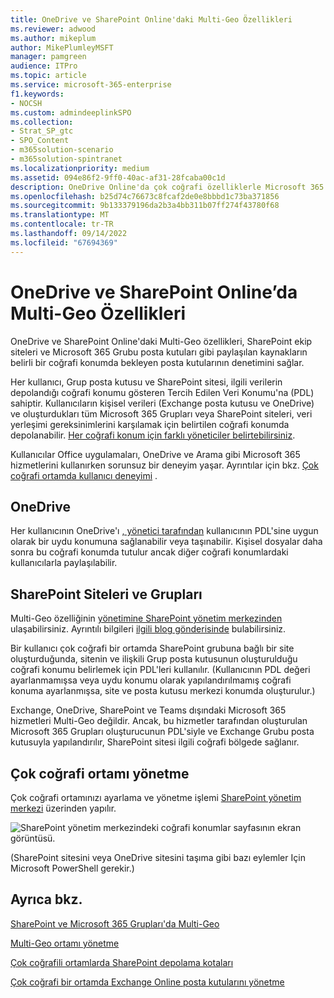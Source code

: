 ```yaml
---
title: OneDrive ve SharePoint Online'daki Multi-Geo Özellikleri
ms.reviewer: adwood
ms.author: mikeplum
author: MikePlumleyMSFT
manager: pamgreen
audience: ITPro
ms.topic: article
ms.service: microsoft-365-enterprise
f1.keywords:
- NOCSH
ms.custom: admindeeplinkSPO
ms.collection:
- Strat_SP_gtc
- SPO_Content
- m365solution-scenario
- m365solution-spintranet
ms.localizationpriority: medium
ms.assetid: 094e86f2-9ff0-40ac-af31-28fcaba00c1d
description: OneDrive Online'da çok coğrafi özelliklerle Microsoft 365 iletişim durumunuzu birden çok coğrafi bölgeye genişletin.
ms.openlocfilehash: b25d74c76673c8fcaf2de0e8bbbd1c73ba371856
ms.sourcegitcommit: 9b133379196da2b3a4bb311b07ff274f43780f68
ms.translationtype: MT
ms.contentlocale: tr-TR
ms.lasthandoff: 09/14/2022
ms.locfileid: "67694369"
---
```

# <a name="multi-geo-capabilities-in-onedrive-and-sharepoint-online"></a>OneDrive ve SharePoint Online’da Multi-Geo Özellikleri

OneDrive ve SharePoint Online'daki Multi-Geo özellikleri, SharePoint ekip siteleri ve Microsoft 365 Grubu posta kutuları gibi paylaşılan kaynakların belirli bir coğrafi konumda bekleyen posta kutularının denetimini sağlar.

Her kullanıcı, Grup posta kutusu ve SharePoint sitesi, ilgili verilerin depolandığı coğrafi konumu gösteren Tercih Edilen Veri Konumu'na (PDL) sahiptir. Kullanıcıların kişisel verileri (Exchange posta kutusu ve OneDrive) ve oluşturdukları tüm Microsoft 365 Grupları veya SharePoint siteleri, veri yerleşimi gereksinimlerini karşılamak için belirtilen coğrafi konumda depolanabilir. [Her coğrafi konum için farklı yöneticiler belirtebilirsiniz](add-a-sharepoint-geo-admin.md).

Kullanıcılar Office uygulamaları, OneDrive ve Arama gibi Microsoft 365 hizmetlerini kullanırken sorunsuz bir deneyim yaşar. Ayrıntılar için bkz. [Çok coğrafi ortamda kullanıcı deneyimi](multi-geo-user-experience.md) .

## <a name="onedrive"></a>OneDrive

Her kullanıcının OneDrive'ı [, yönetici tarafından](move-onedrive-between-geo-locations.md) kullanıcının PDL'sine uygun olarak bir uydu konumuna sağlanabilir veya taşınabilir. Kişisel dosyalar daha sonra bu coğrafi konumda tutulur ancak diğer coğrafi konumlardaki kullanıcılarla paylaşılabilir.

## <a name="sharepoint-sites-and-groups"></a>SharePoint Siteleri ve Grupları

Multi-Geo özelliğinin <a href="https://go.microsoft.com/fwlink/?linkid=2185219" target="_blank">yönetimine SharePoint yönetim merkezinden</a> ulaşabilirsiniz. Ayrıntılı bilgileri [ilgili blog gönderisinde](https://techcommunity.microsoft.com/t5/Office-365-Blog/Now-available-Multi-Geo-in-SharePoint-and-Office-365-Groups/ba-p/263302) bulabilirsiniz.

Bir kullanıcı çok coğrafi bir ortamda SharePoint grubuna bağlı bir site oluşturduğunda, sitenin ve ilişkili Grup posta kutusunun oluşturulduğu coğrafi konumu belirlemek için PDL'leri kullanılır. (Kullanıcının PDL değeri ayarlanmamışsa veya uydu konumu olarak yapılandırılmamış coğrafi konuma ayarlanmışsa, site ve posta kutusu merkezi konumda oluşturulur.)

Exchange, OneDrive, SharePoint ve Teams dışındaki Microsoft 365 hizmetleri Multi-Geo değildir. Ancak, bu hizmetler tarafından oluşturulan Microsoft 365 Grupları oluşturucunun PDL'siyle ve Exchange Grubu posta kutusuyla yapılandırılır, SharePoint sitesi ilgili coğrafi bölgede sağlanır. 

## <a name="managing-the-multi-geo-environment"></a>Çok coğrafi ortamı yönetme

Çok coğrafi ortamınızı ayarlama ve yönetme işlemi <a href="https://go.microsoft.com/fwlink/?linkid=2185219" target="_blank">SharePoint yönetim merkezi</a> üzerinden yapılır. 

![SharePoint yönetim merkezindeki coğrafi konumlar sayfasının ekran görüntüsü.](../media/sharepoint-multi-geo-admin-center.png)

(SharePoint sitesini veya OneDrive sitesini taşıma gibi bazı eylemler Için Microsoft PowerShell gerekir.)

## <a name="see-also"></a>Ayrıca bkz.

[SharePoint ve Microsoft 365 Grupları'da Multi-Geo](https://techcommunity.microsoft.com/t5/Office-365-Blog/Now-available-Multi-Geo-in-SharePoint-and-Office-365-Groups/ba-p/263302)

[Multi-Geo ortamı yönetme](administering-a-multi-geo-environment.md)

[Çok coğrafili ortamlarda SharePoint depolama kotaları](sharepoint-multi-geo-storage-quota.md)

[Çok coğrafi bir ortamda Exchange Online posta kutularını yönetme](administering-exchange-online-multi-geo.md)
